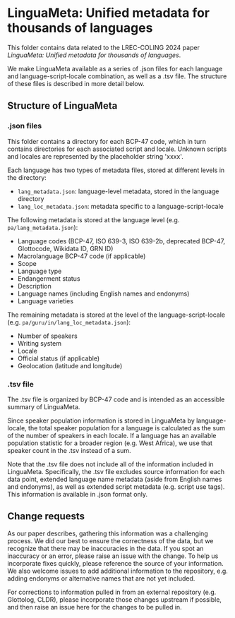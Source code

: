 # LinguaMeta: Unified metadata for thousands of languages

This folder contains data related to the LREC-COLING 2024 paper *LinguaMeta: Unified metadata for thousands of languages*.

We make LinguaMeta available as a series of .json files for each language and language-script-locale combination, as well as a .tsv file. The structure of these files is described in more detail below.

## Structure of LinguaMeta

### .json files

This folder contains a directory for each BCP-47 code, which in turn contains directories for each associated script and locale. Unknown scripts and locales are represented by the placeholder string 'xxxx'.

Each language has two types of metadata files, stored at different levels in the directory:

* ``lang_metadata.json``: language-level metadata, stored in the language directory
* ``lang_loc_metadata.json``: metadata specific to a language-script-locale

The following metadata is stored at the language level (e.g. ``pa/lang_metadata.json``):

* Language codes (BCP-47, ISO 639-3, ISO 639-2b, deprecated BCP-47, Glottocode, Wikidata ID, GRN ID)
* Macrolanguage BCP-47 code (if applicable)
* Scope
* Language type
* Endangerment status
* Description
* Language names (including English names and endonyms)
* Language varieties

The remaining metadata is stored at the level of the language-script-locale (e.g. ``pa/guru/in/lang_loc_metadata.json``):

* Number of speakers
* Writing system
* Locale
* Official status (if applicable)
* Geolocation (latitude and longitude)

### .tsv file

The .tsv file is organized by BCP-47 code and is intended as an accessible summary of LinguaMeta.

Since speaker population information is stored in LinguaMeta by language-locale, the total speaker population for a language is calculated as the sum of the number of speakers in each locale. If a language has an available population statistic for a broader region (e.g. West Africa), we use that speaker count in the .tsv instead of a sum.

Note that the .tsv file does not include all of the information included in LinguaMeta. Specifically, the .tsv file excludes source information for each data point, extended language name metadata (aside from English names and endonyms), as well as extended script metadata (e.g. script use tags). This information is available in .json format only.

## Change requests

As our paper describes, gathering this information was a challenging process. We
did our best to ensure the correctness of the data, but we recognize that there
may be inaccuracies in the data. If you spot an inaccuracy or an error, please
raise an issue with the change. To help us incorporate fixes
quickly, please reference the source of your information. We also welcome issues to add additional information to the repository, e.g. adding endonyms or alternative names that are not yet included.

For corrections to information pulled in from an external repository (e.g. Glottolog, CLDR), please incorporate those changes upstream if possible, and then raise an issue here for the changes to be pulled in.
